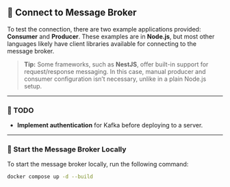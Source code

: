 ## 📨 Connect to Message Broker

To test the connection, there are two example applications provided: **Consumer** and **Producer**. These examples are in **Node.js**, but most other languages likely have client libraries available for connecting to the message broker.

> **Tip:** Some frameworks, such as **NestJS**, offer built-in support for request/response messaging. In this case, manual producer and consumer configuration isn’t necessary, unlike in a plain Node.js setup.

---

### 📝 TODO

- **Implement authentication** for Kafka before deploying to a server.

---

### 🚀 Start the Message Broker Locally

To start the message broker locally, run the following command:

```bash
docker compose up -d --build
```
